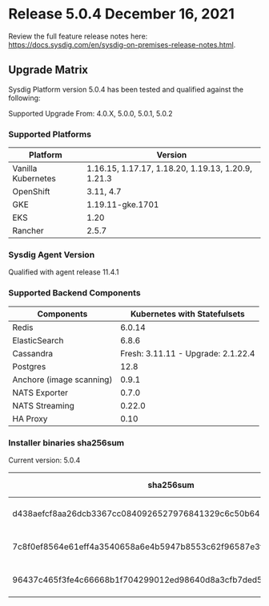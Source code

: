 Release 5.0.4 December 16, 2021
===

Review the full feature release notes here: https://docs.sysdig.com/en/sysdig-on-premises-release-notes.html.

Upgrade Matrix
---

Sysdig Platform version 5.0.4 has been tested and qualified against the following:

Supported Upgrade From: 4.0.X, 5.0.0, 5.0.1, 5.0.2

### Supported Platforms

| **Platform** | **Version** |
|---|---|
| Vanilla Kubernetes          | 1.16.15, 1.17.17, 1.18.20, 1.19.13, 1.20.9, 1.21.3 |
| OpenShift                   | 3.11, 4.7 |
| GKE                         | 1.19.11-gke.1701 |
| EKS                         | 1.20 |
| Rancher                     | 2.5.7 |

### Sysdig Agent Version

Qualified with agent release 11.4.1

### Supported Backend Components

| **Components** | **Kubernetes with Statefulsets** |
|---|---|
| Redis                      | 6.0.14 |
| ElasticSearch              | 6.8.6 |
| Cassandra                  | Fresh: 3.11.11 - Upgrade: 2.1.22.4 |
| Postgres                   | 12.8 |
| Anchore (image scanning)   | 0.9.1 |
| NATS Exporter              | 0.7.0 |
| NATS Streaming             | 0.22.0 |
| HA Proxy                   | 0.10 |


### Installer binaries sha256sum

Current version: 5.0.4

| **sha256sum** | **Installer binary ** |
|---|---|
| d438aefcf8aa26dcb3367cc0840926527976841329c6c50b642107c45381798f | installer-darwin-amd64 |
| 7c8f0ef8564e61eff4a3540658a6e4b5947b8553c62f96587e3f1e9ffd8daede | installer-linux-amd64 |
| 96437c465f3fe4c66668b1f704299012ed98640d8a3cfb7ded538791d6ea2d33 | installer-windows-amd64.exe |
